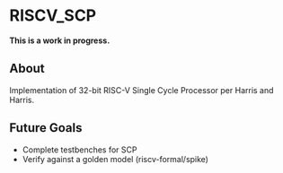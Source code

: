 # RISCV_SCP

**This is a work in progress.**

## About
Implementation of 32-bit RISC-V Single Cycle Processor per Harris and Harris. 

## Future Goals
* Complete testbenches for SCP
* Verify against a golden model (riscv-formal/spike)